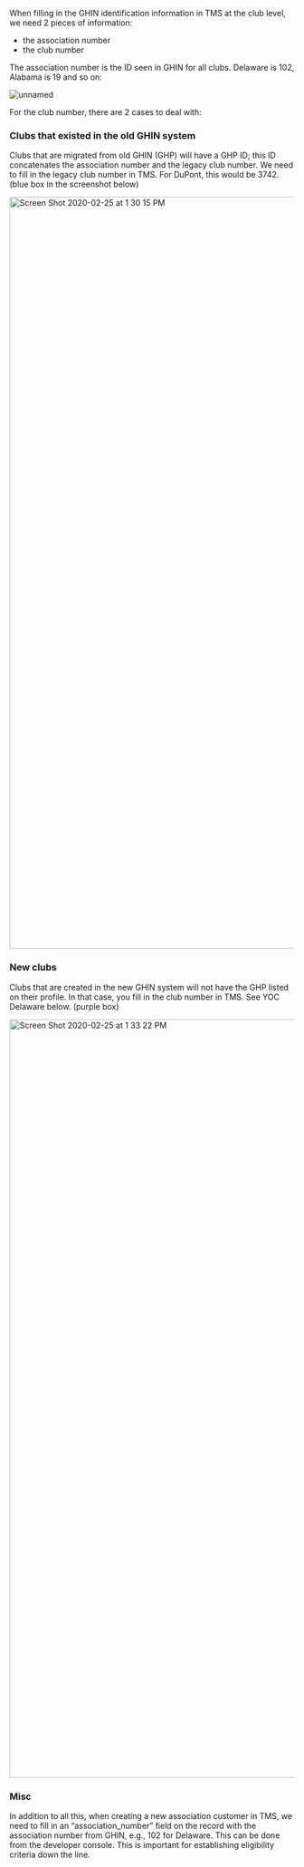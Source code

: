 When filling in the GHIN identification information in TMS at the club level, we need 2 pieces of information:
* the association number
* the club number

The association number is the ID seen in GHIN for all clubs. Delaware is 102, Alabama is 19 and so on:

![unnamed](https://user-images.githubusercontent.com/16760229/77314021-32a29000-6d05-11ea-97a3-90e3a65baf15.png)

For the club number, there are 2 cases to deal with:

### Clubs that existed in the old GHIN system

Clubs that are migrated from old GHIN (GHP) will have a GHP ID; this ID concatenates the association number and the legacy club number. We need to fill in the legacy club number in TMS. For DuPont, this would be 3742. (blue box in the screenshot below)

<img width="1327" alt="Screen Shot 2020-02-25 at 1 30 15 PM" src="https://user-images.githubusercontent.com/16760229/77314024-333b2680-6d05-11ea-8ad7-f0dd40e6b3a7.png">

### New clubs

Clubs that are created in the new GHIN system will not have the GHP listed on their profile. In that case, you fill in the club number in TMS. See YOC Delaware below. (purple box)

<img width="1339" alt="Screen Shot 2020-02-25 at 1 33 22 PM" src="https://user-images.githubusercontent.com/16760229/77314027-346c5380-6d05-11ea-94cd-8f2840a5cb6f.png">

### Misc

In addition to all this, when creating a new association customer in TMS, we need to fill in an “association_number” field on the record with the association number from GHIN, e.g., 102 for Delaware. This can be done from the developer console. This is important for establishing eligibility criteria down the line.
